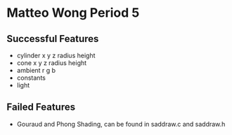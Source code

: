 # Matteo Wong Period 5

## Successful Features

* cylinder x y z radius height
* cone x y z radius height
* ambient r g b
* constants 
* light

## Failed Features
* Gouraud and Phong Shading, can be found in saddraw.c and saddraw.h